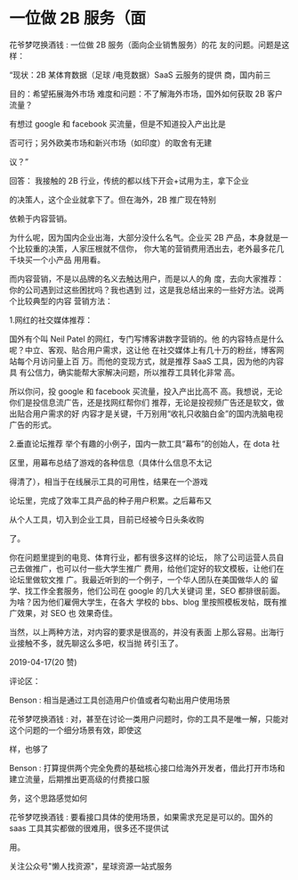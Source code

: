 # 一位做 2B 服务（面

花爷梦呓换酒钱 : 一位做 2B 服务（面向企业销售服务）的花 友的问题。问题是这样：

“现状：2B 某体育数据（足球 /电竞数据）SaaS 云服务的提供 商，国内前三

目的：希望拓展海外市场 难度和问题：不了解海外市场，国外如何获取 2B 客户流量？

有想过 google 和 facebook 买流量，但是不知道投入产出比是

否可行；另外欧美市场和新兴市场（如印度）的取舍有无建

议？”

回答： 我接触的 2B 行业，传统的都以线下开会+试用为主，拿下企业

的决策人，这个企业就拿下了。但在海外，2B 推广现在特别

依赖于内容营销。

为什么呢，因为国内企业出海，大部分没什么名气。企业买 2B 产品，本身就是一个比较重的决策，人家压根就不信你， 你大笔的营销费用洒出去，老外最多花几千块买一个小产品 用用看。

而内容营销，不是以品牌的名义去触达用户，而是以人的角 度，去向大家推荐：你的公司遇到过这些困扰吗？我也遇到 过，这是我总结出来的一些好方法。说两个比较典型的内容 营销方法：

1.网红的社交媒体推荐：

国外有个叫 Neil Patel 的网红，专门写博客讲数字营销的。他 的内容特点是什么呢？中立、客观、贴合用户需求，这让他 在社交媒体上有几十万的粉丝，博客网站每个月访问量上百 万。而他的变现方式，就是推荐 SaaS 工具，因为他的内容具 有公信力，确实能帮大家解决问题，所以推荐工具转化非常 高。

所以你问，投 google 和 facebook 买流量，投入产出比高不 高。我想说，无论你们是投信息流广告，还是找网红帮你们 推荐，无论是投视频广告还是软文，做出贴合用户需求的好 内容才是关键，千万别用“收礼只收脑白金”的国内洗脑电视 广告的形式。

2.垂直论坛推荐 举个有趣的小例子，国内一款工具“幕布”的创始人，在 dota 社

区里，用幕布总结了游戏的各种信息（具体什么信息不太记

得清了），相当于在线展示工具的可用性，结果在一个游戏

论坛里，完成了效率工具产品的种子用户积累。之后幕布又

从个人工具，切入到企业工具，目前已经被今日头条收购

了。

你在问题里提到的电竞、体育行业，都有很多这样的论坛， 除了公司运营人员自己去做推广，也可以付一些大学生推广 费用，给他们定好的软文模板，让他们在论坛里做软文推 广。我最近听到的一个例子，一个华人团队在美国做华人的 留学、找工作全套服务，他们公司在 google 的几大关键词 里，SEO 都排很前面。为啥？因为他们雇佣大学生，在各大 学校的 bbs、blog 里按照模板发帖，既有推广效果，对 SEO 也 效果奇佳。

当然，以上两种方法，对内容的要求是很高的，并没有表面 上那么容易。出海行业接触不多，就先聊这么多吧，权当抛 砖引玉了。

2019-04-17(20 赞)

评论区：

Benson : 相当是通过工具创造用户价值或者勾勒出用户使用场景

花爷梦呓换酒钱 : 对，甚至在讨论一类用户问题时，你的工具不是唯一解，只能对这个问题的一个细分场景有效，即使这

样，也够了

Benson : 打算提供两个完全免费的基础核心接口给海外开发者，借此打开市场和建立流量，后期推出更高级的付费接口服

务，这个思路感觉如何

花爷梦呓换酒钱 : 要看接口具体的使用场景，如果需求充足是可以的。国外的 saas 工具其实都做的很难用，很多还不提供试

用。

关注公众号"懒人找资源"，星球资源一站式服务
